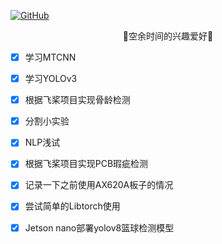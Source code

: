 <p align="left">
  <a href [https://github.com/XianYang2547]">
  <img src="https://img.shields.io/badge/Author-@XianYang-000000.svg?logo=GitHub" alt="GitHub"></a>

<p align="center">🍄空余时间的兴趣爱好🍄</p>

- [x] 学习MTCNN<br>
- [x] 学习YOLOv3<br>
- [x] 根据飞桨项目实现骨龄检测<br>
- [x] 分割小实验<br>
- [x] NLP浅试<br>
- [x] 根据飞桨项目实现PCB瑕疵检测<br>
- [x] 记录一下之前使用AX620A板子的情况<br>
- [x] 尝试简单的Libtorch使用
- [x] Jetson nano部署yolov8篮球检测模型





